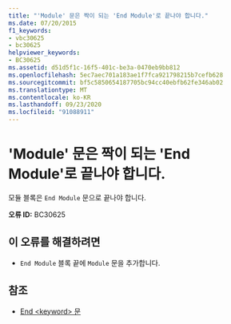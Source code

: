 ```yaml
---
title: "'Module' 문은 짝이 되는 'End Module'로 끝나야 합니다."
ms.date: 07/20/2015
f1_keywords:
- vbc30625
- bc30625
helpviewer_keywords:
- BC30625
ms.assetid: d51d5f1c-16f5-401c-be3a-0470eb9bb812
ms.openlocfilehash: 5ec7aec701a183ae1f7fca921798215b7cefb628
ms.sourcegitcommit: bf5c5850654187705bc94cc40ebfb62fe346ab02
ms.translationtype: MT
ms.contentlocale: ko-KR
ms.lasthandoff: 09/23/2020
ms.locfileid: "91088911"
---
```

# <a name="module-statement-must-end-with-a-matching-end-module"></a>'Module' 문은 짝이 되는 'End Module'로 끝나야 합니다.

모듈 블록은 `End Module` 문으로 끝나야 합니다.  
  
 **오류 ID:** BC30625  
  
## <a name="to-correct-this-error"></a>이 오류를 해결하려면  
  
- `End Module` 블록 끝에 `Module` 문을 추가합니다.  
  
## <a name="see-also"></a>참조

- [End \<keyword> 문](../language-reference/statements/end-keyword-statement.md)
